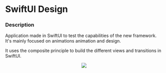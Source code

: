 # SwiftUI Design
### Description
Application made in SwiftUI to test the capabilities of the new framework. It's mainly focused on animations animation and design.

It uses the composite principle to build the different views and transitions in SwiftUI.

<div align="center">
  <img src="magicPaper.gif">
</div>